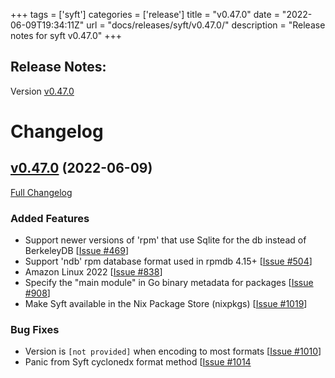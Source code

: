 +++
tags = ['syft']
categories = ['release']
title = "v0.47.0"
date = "2022-06-09T19:34:11Z"
url = "docs/releases/syft/v0.47.0/"
description = "Release notes for syft v0.47.0"
+++

## Release Notes:
Version [v0.47.0](https://github.com/anchore/syft/releases/tag/v0.47.0)

# Changelog

## [v0.47.0](https://github.com/anchore/syft/tree/v0.47.0) (2022-06-09)

[Full Changelog](https://github.com/anchore/syft/compare/v0.46.3...v0.47.0)

### Added Features

- Support newer versions of 'rpm' that use Sqlite for the db instead of BerkeleyDB [[Issue #469](https://github.com/anchore/syft/issues/469)]
- Support 'ndb' rpm database format used in rpmdb 4.15+ [[Issue #504](https://github.com/anchore/syft/issues/504)]
- Amazon Linux 2022 [[Issue #838](https://github.com/anchore/syft/issues/838)]
- Specify the "main module" in Go binary metadata for packages [[Issue #908](https://github.com/anchore/syft/issues/908)]
- Make Syft available in the Nix Package Store (nixpkgs) [[Issue #1019](https://github.com/anchore/syft/issues/1019)]

### Bug Fixes
- Version is `[not provided]` when encoding to most formats [[Issue #1010](https://github.com/anchore/syft/issues/1010)]
- Panic from Syft cyclonedx format method [[Issue #1014](https://github.com/anchore/syft/issues/1014)
